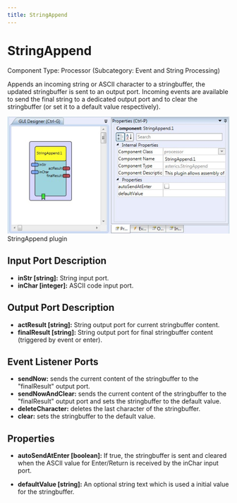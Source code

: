 ```yaml
---
title: StringAppend
---
```


# StringAppend

Component Type: Processor (Subcategory: Event and String Processing)

Appends an incoming string or ASCII character to a stringbuffer, the updated stringbuffer is sent to an output port. Incoming events are available to send the final string to a dedicated output port and to clear the stringbuffer (or set it to a default value respectively).

![Screenshot: StringAppend plugin](./img/StringAppend.jpg "Screenshot: StringAppend plugin")  
StringAppend plugin

## Input Port Description

- **inStr \[string\]:** String input port.
- **inChar \[integer\]:** ASCII code input port.

## Output Port Description

- **actResult \[string\]:** String output port for current stringbuffer content.
- **finalResult \[string\]:** String output port for final stringbuffer content (triggered by event or enter).

## Event Listener Ports

- **sendNow:** sends the current content of the stringbuffer to the "finalResult" output port.
- **sendNowAndClear:** sends the current content of the stringbuffer to the "finalResult" output port and sets the stringbuffer to the default value.
- **deleteCharacter:** deletes the last character of the stringbuffer.
- **clear:** sets the stringbuffer to the default value.

## Properties

- **autoSendAtEnter \[boolean\]:** If true, the stringbuffer is sent and cleared when the ASCII value for Enter/Return is received by the inChar input port.

- **defaultValue \[string\]:** An optional string text which is used a initial value for the stringbuffer.
